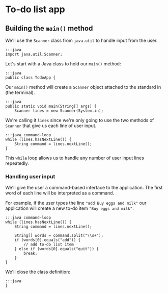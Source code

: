 # To-do list app

## Building the `main()` method

We'll use the `Scanner` class from `java.util` to handle input
from the user.

    :::java
    import java.util.Scanner;

Let's start with a Java class to hold our `main()` method:

    :::java
    public class TodoApp {

Our `main()` method will create a `Scanner` object attached to the
standard in (the terminal).

    :::java
    public static void main(String[] args) {
        Scanner lines = new Scanner(System.in);

We're calling it `lines` since we're only going to use the two
methods of `Scanner` that give us each line of user input.

    :::java command-loop
    while (lines.hasNextLine()) {
        String command = lines.nextLine();
    }

This `while` loop allows us to handle any number of user input
lines repeatedly.

### Handling user input

We'll give the user a command-based interface to the application.
The first word of each line will be interpreted as a command.

For example, if the user types the line `"add Buy eggs and milk"`
our application will create a new to-do item `"Buy eggs and milk"`.

    :::java command-loop
    while (lines.hasNextLine()) {
        String command = lines.nextLine();

        String[] words = command.split("\\s+");
        if (words[0].equals("add")) {
            // add to-do list item
        } else if (words[0].equals("quit")) {
            break;
        }
    }

We'll close the class definition:

    :::java
    }
